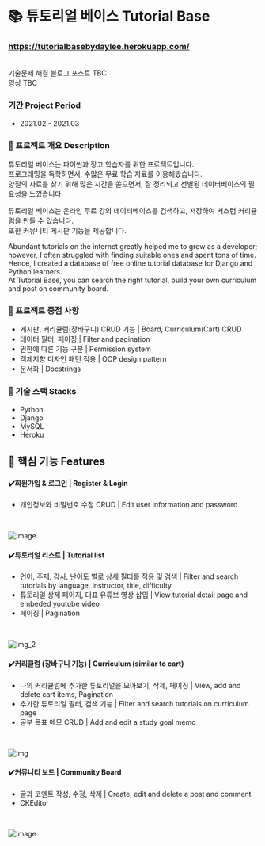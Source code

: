 # 📚 튜토리얼 베이스 Tutorial Base

### https://tutorialbasebydaylee.herokuapp.com/

<br>기술문제 해결 블로그 포스트 TBC
<br>영상 TBC

### 기간 Project Period
- 2021.02 - 2021.03
 
### 📌 프로젝트 개요 Description
튜토리얼 베이스는 파이썬과 장고 학습자를 위한 프로젝트입니다. 
<br>프로그래밍을 독학하면서, 수많은 무료 학습 자료를 이용해봤습니다. 
<br>양질의 자료를 찾기 위해 많은 시간을 쏟으면서, 잘 정리되고 선별된 데이터베이스의 필요성을 느꼈습니다. 

튜토리얼 베이스는 온라인 무료 강의 데이터베이스를 검색하고, 저장하여 커스텀 커리큘럼을 만들 수 있습니다.
<br>또한 커뮤니티 게시판 기능을 제공합니다.


Abundant tutorials on the internet greatly helped me to grow as a developer; 
<br>however, I often struggled with finding suitable ones and spent tons of time.
<br>Hence, I created a database of free online tutorial database for Django and Python learners.
<br>At Tutorial Base, you can search the right tutorial, build your own curriculum and post on community board. 


### 📌 프로젝트 중점 사항
- 게시판, 커리큘럼(장바구니) CRUD 기능 | Board, Curriculum(Cart) CRUD
- 데이터 필터, 페이징 | Filter and pagination  
- 권한에 따른 기능 구분 | Permission system
- 객체지향 디자인 패턴 적용 | OOP design pattern
- 문서화 |  Docstrings 

### 📌 기술 스택 Stacks
- Python
- Django
- MySQL
- Heroku

📌 핵심 기능 Features
-----------------
#### ✔️회원가입 & 로그인 | Register & Login
- 개인정보와 비밀번호 수정 CRUD |  Edit user information and password   
<br>

![image](https://user-images.githubusercontent.com/73591588/124927770-f1d5a400-e039-11eb-82d2-2282912169bc.png)


#### ✔️튜토리얼 리스트 | Tutorial list  
- 언어, 주제, 강사, 난이도 별로 상세 필터를 적용 및 검색 | Filter and search tutorials by language, instructor, title, difficulty
- 튜토리얼 상제 페이지, 대표 유튜브 영상 삽입 | View tutorial detail page and embeded youtube video
- 페이징 | Pagination
<br>

![img_2](https://user-images.githubusercontent.com/73591588/124927617-cce13100-e039-11eb-9ea8-75bda1f4e3b8.png)

#### ✔️커리큘럼 (장바구니 기능) | Curriculum (similar to cart)
- 나의 커리큘럼에 추가한 튜토리얼을 모아보기, 삭제, 페이징 | View, add and delete cart items, Pagination
- 추가한 튜토리얼 필터, 검색 기능 | Filter and search tutorials on curriculum page
- 공부 목표 메모 CRUD | Add and edit a study goal memo 
<br>

![img](https://user-images.githubusercontent.com/73591588/124927495-a9b68180-e039-11eb-8c59-575e66f3da49.png)

#### ✔️커뮤니티 보드 | Community Board
- 글과 코멘트 작성, 수정, 삭제 | Create, edit and delete a post and comment
- CKEditor 
<br>

![image](https://user-images.githubusercontent.com/73591588/125044119-a02f2700-e0d6-11eb-801b-4c251e7af1d0.png)